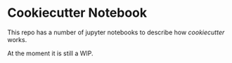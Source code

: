 # Cookiecutter Notebook

This repo has a number of jupyter notebooks to describe how *cookiecutter* works.

At the moment it is still a WIP.

